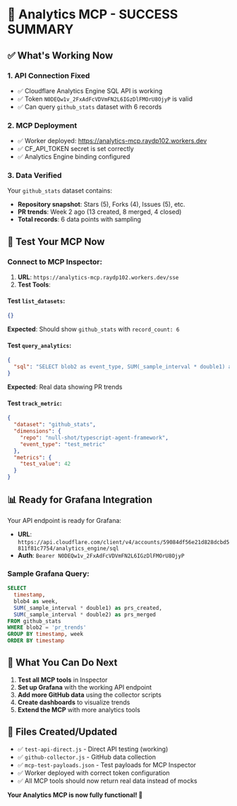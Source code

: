 # 🎉 Analytics MCP - SUCCESS SUMMARY

## ✅ What's Working Now

### 1. **API Connection Fixed**
- ✅ Cloudflare Analytics Engine SQL API is working
- ✅ Token `N0DEQw1v_2FxAdFcVDVmFN2L6IGzDlFMOrU8OjyP` is valid
- ✅ Can query `github_stats` dataset with 6 records

### 2. **MCP Deployment**
- ✅ Worker deployed: https://analytics-mcp.raydp102.workers.dev
- ✅ CF_API_TOKEN secret is set correctly
- ✅ Analytics Engine binding configured

### 3. **Data Verified**
Your `github_stats` dataset contains:
- **Repository snapshot**: Stars (5), Forks (4), Issues (5), etc.
- **PR trends**: Week 2 ago (13 created, 8 merged, 4 closed)
- **Total records**: 6 data points with sampling

## 🧪 Test Your MCP Now

### Connect to MCP Inspector:
1. **URL**: `https://analytics-mcp.raydp102.workers.dev/sse`
2. **Test Tools**:

#### Test `list_datasets`:
```json
{}
```
**Expected**: Should show `github_stats` with `record_count: 6`

#### Test `query_analytics`:
```json
{
  "sql": "SELECT blob2 as event_type, SUM(_sample_interval * double1) as total_prs FROM github_stats WHERE blob2 = 'pr_trends' GROUP BY blob2"
}
```
**Expected**: Real data showing PR trends

#### Test `track_metric`:
```json
{
  "dataset": "github_stats",
  "dimensions": {
    "repo": "null-shot/typescript-agent-framework",
    "event_type": "test_metric"
  },
  "metrics": {
    "test_value": 42
  }
}
```

## 📊 Ready for Grafana Integration

Your API endpoint is ready for Grafana:
- **URL**: `https://api.cloudflare.com/client/v4/accounts/59084df56e21d828dcbd5811f81c7754/analytics_engine/sql`
- **Auth**: `Bearer N0DEQw1v_2FxAdFcVDVmFN2L6IGzDlFMOrU8OjyP`

### Sample Grafana Query:
```sql
SELECT 
  timestamp,
  blob4 as week,
  SUM(_sample_interval * double1) as prs_created,
  SUM(_sample_interval * double2) as prs_merged
FROM github_stats 
WHERE blob2 = 'pr_trends'
GROUP BY timestamp, week
ORDER BY timestamp
```

## 🎯 What You Can Do Next

1. **Test all MCP tools** in Inspector
2. **Set up Grafana** with the working API endpoint
3. **Add more GitHub data** using the collector scripts
4. **Create dashboards** to visualize trends
5. **Extend the MCP** with more analytics tools

## 🔧 Files Created/Updated

- ✅ `test-api-direct.js` - Direct API testing (working)
- ✅ `github-collector.js` - GitHub data collection
- ✅ `mcp-test-payloads.json` - Test payloads for MCP Inspector
- ✅ Worker deployed with correct token configuration
- ✅ All MCP tools should now return real data instead of mocks

**Your Analytics MCP is now fully functional! 🚀**

